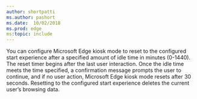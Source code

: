 ```yaml
---
author: shortpatti
ms.author: pashort
ms.date:  10/02/2018
ms.prod: edge
ms:topic: include
---
```


You can configure Microsoft Edge kiosk mode to reset to the configured start experience after a specified amount of idle time in minutes (0-1440). The reset timer begins after the last user interaction. Once the idle time meets the time specified, a confirmation message prompts the user to continue, and if no user action, Microsoft Edge kiosk mode resets after 30 seconds. Resetting to the configured start experience deletes the current user’s browsing data.